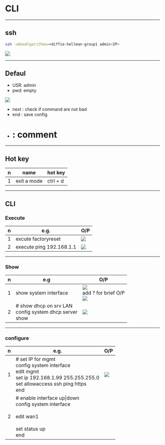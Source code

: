 # CLI

---

## ssh
````sh
ssh -oKexAlgorithms=+diffie-hellman-group1 admin<IP>
````

[<img src="https://i.imgur.com/gQRhzxZ.png">](https://i.imgur.com/gQRhzxZ.png)

---

## Defaul
* USR: admin
* pwd: empty

[<img src="https://i.imgur.com/vM4LF6z.png">](https://i.imgur.com/vM4LF6z.png)

* next : check if command are not bad
* end : save config
* # : comment

---

## Hot key
|n|name|hot key|
|-|----|-------|
|1|exit a mode|ctrl + d|

---

## CLI
### Execute
|n|e.g.|O/P|
|-|----|---|
|1|excute factoryreset|[<img src="https://i.imgur.com/TEcQgIP.png">](https://i.imgur.com/TEcQgIP.png)|
|2|execute ping 192.168.1.1|[<img src="https://i.imgur.com/mG2iPJB.png">](https://i.imgur.com/mG2iPJB.png)|


---

### Show
|n|e.g|O/P|
|-|---|---|
|1|show system interface|[<img src="https://i.imgur.com/qzy1zwu.png">](https://i.imgur.com/qzy1zwu.png) <br/> add ? for brief O/P <br/> [<img src="https://i.imgur.com/HsIb6d8.png">](https://i.imgur.com/HsIb6d8.png)|
|2|# show dhcp on srv LAN <br/> config system dhcp server <br/> show|[<img src="https://i.imgur.com/b4e7yvd.png">](https://i.imgur.com/b4e7yvd.png)|

---

### configure
|n|e.g.|O/P|
|-|----|---|
|1|# set IP for mgmt <br/>config system interface <br/>edit mgmt <br/> set ip 192.168.1.99 255.255.255.0 <br/> set allowaccess ssh ping https<br/> end|[<img src="https://i.imgur.com/rR3VZBw.png">](https://i.imgur.com/rR3VZBw.png)|
|2|# enable interface up\|down <br/> config system interface <br/><br/> edit wan1 <br/><br/> set status up <br/> end ||
